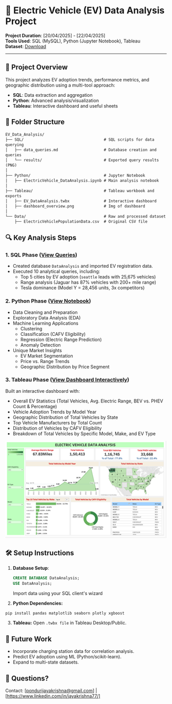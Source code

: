 # 🚗 Electric Vehicle (EV) Data Analysis Project

**Project Duration**: [20/04/2025] - [22/04/2025]  
**Tools Used**: SQL (MySQL), Python (Jupyter Notebook), Tableau  
**Dataset**: [Download](/Data/)

---

## 📌 **Project Overview**
This project analyzes EV adoption trends, performance metrics, and geographic distribution using a multi-tool approach:
- **SQL**: Data extraction and aggregation  
- **Python**: Advanced analysis/visualization  
- **Tableau**: Interactive dashboard and useful sheets  

## 📂 **Folder Structure**
```text
EV_Data_Analysis/
├── SQL/                                   # SQL scripts for data querying
│   ├── data_queries.md                    # Database creation and queries
│   └── results/                           # Exported query results (PNG)
│
├── Python/                                # Jupyter Notebook
│   ├── ElectricVehicle_DataAnalysis.ipynb # Main analysis notebook
│
├── Tableau/                               # Tableau workbook and exports
│   ├── EV_DataAnalysis.twbx               # Interactive dashboard
│   ├── dashboard_overview.png             # Img of dashboard
│
└── Data/                                  # Raw and processed dataset
    ├── ElectricVehiclePopulationData.csv  # Original CSV file
```

## 🔍 **Key Analysis Steps**

### 1. **SQL Phase** ([View Queries](/SQL/data_queries.md))
- Created database `DataAnalysis` and imported EV registration data.
- Executed 10 analytical queries, including:
  - Top 5 cities by EV adoption (`seattle` leads with 25,675 vehicles)
  - Range analysis (Jaguar has 87% vehicles with 200+ mile range)
  - Tesla dominance (Model Y = 28,456 units, 3x competitors)

### 2. **Python Phase** ([View Notebook](/Python/))
- Data Cleaning and Preparation
- Exploratory Data Analysis (EDA)
- Machine Learning Applications
    - Clustering
    - Classification (CAFV Eligibility)
    - Regression (Electric Range Prediction)
    - Anomaly Detection
- Unique Market Insights
    - EV Market Segmentation
    - Price vs. Range Trends
    - Geographic Distribution by Price Segment

### 3. **Tableau Phase** ([View Dashboard Interactively](/Tableau/))
Built an interactive dashboard with:
- Overall EV Statistics (Total Vehicles, Avg. Electric Range, BEV vs. PHEV Count & Percentage)
- Vehicle Adoption Trends by Model Year
- Geographic Distribution of Total Vehicles by State
- Top Vehicle Manufacturers by Total Count
- Distribution of Vehicles by CAFV Eligibility
- Breakdown of Total Vehicles by Specific Model, Make, and EV Type

![Electric Vehicle Dashboard](Tableau/dashboard_overview.png)


## 🛠 **Setup Instructions**
1. **Database Setup**:
   ```sql
   CREATE DATABASE DataAnalysis;
   USE DataAnalysis;
   ```
   Import data using your SQL client's wizard
   
2. **Python Dependencies:**

```bash
pip install pandas matplotlib seaborn plotly xgboost
```
3. **Tableau:**
Open `.twbx file` in Tableau Desktop/Public.

## 📝 Future Work
- Incorporate charging station data for correlation analysis.
- Predict EV adoption using ML (Python/scikit-learn).
- Expand to multi-state datasets.

## 🙋 Questions?
Contact: [pondurijayakrishna@gmail.com] | [https://www.linkedin.com/in/jayakrishna77/]

